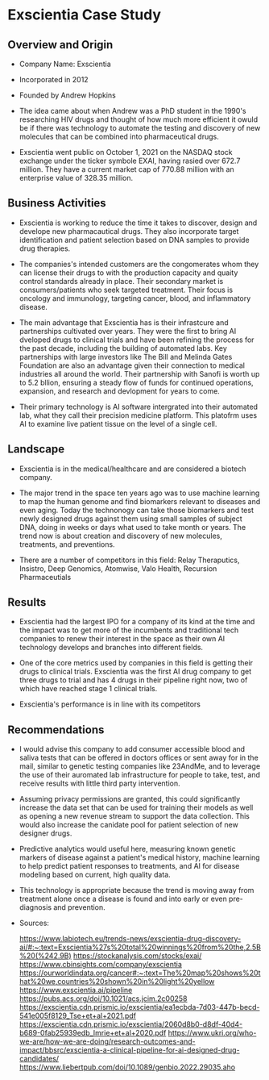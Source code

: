 # Exscientia Case Study 

## Overview and Origin

* Company Name: Exscientia 

* Incorporated in 2012 

* Founded by Andrew Hopkins

* The idea came about when Andrew was a PhD student in the 1990's researching HIV drugs and thought of how much more efficient it owuld be if there was technology to automate the testing and discovery of new molecules that can be combined into pharmaceutical drugs. 

* Exscientia went public on October 1, 2021 on the NASDAQ stock exchange under the ticker symbole EXAI, having rasied over 672.7 million. They have a current market cap of 770.88 million with an enterprise value of 328.35 million.

## Business Activities

* Exscientia is working to reduce the time it takes to discover, design and develope new pharmacautical drugs. They also incorporate target identification and patient selection based on DNA samples to provide drug therapies.

* The companies's intended customers are the congomerates whom they can license their drugs to with the production capacity and quaity control standards already in place. Their secondary market is consumers/patients who seek targeted treatment. Their focus is oncology and immunology, targeting cancer, blood, and inflammatory disease.

* The main advantage that Exscientia has is their infrastcure and partnerships cultivated over years. They were the first to bring AI dveloped drugs to clinical trials and have been refining the process for the past decade, including the building of automated labs. Key partnerships with large investors like The Bill and Melinda Gates Foundation are also an advantage given their connection to medical industries all around the world. Their partnership with Sanofi is worth up to 5.2 bllion, ensuring a steady flow of funds for continued operations, expansion, and research and devlopment for years to come. 

* Their primary technology is AI software intergrated into their automated lab, what they call their precision medicine platform. This platofrm uses AI to examine live patient tissue on the level of a single cell.  

## Landscape

* Exscientia is in the medical/healthcare and are considered a biotech company.

* The major trend in the space ten years ago was to use machine learning to map the human genome and find biomarkers relevant to diseases and even aging. Today the technonogy can take those biomarkers and test newly designed drugs against them using small samples of subject DNA, doing in weeks or days what used to take month or years. The trend now is about creation and discovery of new molecules, treatments, and preventions. 

* There are a number of competitors in this field: Relay Theraputics, Insistro, Deep Genomics, Atomwise, Valo Health, Recursion Pharmaceutials

## Results

* Exscientia had the largest IPO for a company of its kind at the time and the impact was to get more of the incumbents and traditional tech companies to renew their interest in the space as their own AI technology develops and branches into different fields. 

* One of the core metrics used by companies in this field is getting their drugs to clinical trials. Exscientia was the first AI drug company to get three drugs to trial and has 4 drugs in their pipeline right now, two of which have reached stage 1 clinical trials. 

* Exscientia's performance is in line with its competitors 

## Recommendations

* I would advise this company to add consumer accessible blood and saliva tests that can be offered in doctors offices or sent away for in the mail, similar to genetic testing companies like 23AndMe, and to leverage the use of their auromated lab infrastructure for people to take, test, and receive results with little third party intervention. 

* Assuming privacy permissions are granted, this could significantly increase the data set that can be used for training their models as well as opening a new revenue stream to support the data collection. This would also increase the canidate pool for patient selection of new designer drugs. 

* Predictive analytics would useful here, measuring known genetic markers of disease against a patient's medical history, machine learning to help predict patient responses to treatments, and AI for disease modeling based on current, high quality data. 

* This technology is appropriate because the trend is moving away from treatment alone once a disease is found and into early or even pre-diagnosis and prevention.

* Sources:
  
  https://www.labiotech.eu/trends-news/exscientia-drug-discovery-ai/#:~:text=Exscientia%27s%20total%20winnings%20from%20the,2.5B%20(%242.9B)
  https://stockanalysis.com/stocks/exai/
  https://www.cbinsights.com/company/exscientia
  https://ourworldindata.org/cancer#:~:text=The%20map%20shows%20that%20we,countries%20shown%20in%20light%20yellow
  https://www.exscientia.ai/pipeline
  https://pubs.acs.org/doi/10.1021/acs.jcim.2c00258
  https://exscientia.cdn.prismic.io/exscientia/ea1ecbda-7d03-447b-becd-541e005f8129_Tse+et+al+2021.pdf
  https://exscientia.cdn.prismic.io/exscientia/2060d8b0-d8df-40d4-b689-0fab25939edb_Imrie+et+al+2020.pdf
  https://www.ukri.org/who-we-are/how-we-are-doing/research-outcomes-and-impact/bbsrc/exscientia-a-clinical-pipeline-for-ai-designed-drug-candidates/
  https://www.liebertpub.com/doi/10.1089/genbio.2022.29035.aho
  
